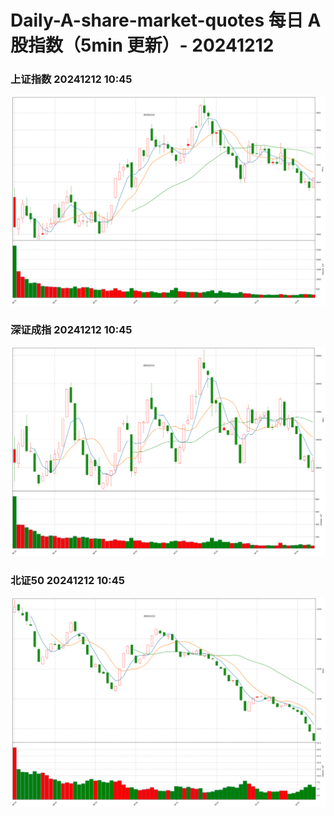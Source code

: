 
# Daily-A-share-market-quotes 每日 A 股指数（5min 更新）- 20241212

### 上证指数 20241212 10:45
![](./fig/2024/12/20241212-sh000001.png)

### 深证成指 20241212 10:45
![](./fig/2024/12/20241212-sz399001.png)

### 北证50 20241212 10:45
![](./fig/2024/12/20241212-bj899050.png)
